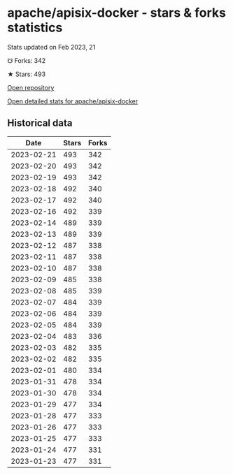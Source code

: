 # apache/apisix-docker - stars & forks statistics

Stats updated on Feb 2023, 21

☋ Forks: 342

★ Stars: 493

[Open repository](https://github.com/apache/apisix-docker)

[Open detailed stats for apache/apisix-docker](https://reviewgithub.com/rep/apache/apisix-docker)

## Historical data
| Date | Stars | Forks |
|------|-------|-------|
| 2023-02-21 | 493 | 342 | 
| 2023-02-20 | 493 | 342 | 
| 2023-02-19 | 493 | 342 | 
| 2023-02-18 | 492 | 340 | 
| 2023-02-17 | 492 | 340 | 
| 2023-02-16 | 492 | 339 | 
| 2023-02-14 | 489 | 339 | 
| 2023-02-13 | 489 | 339 | 
| 2023-02-12 | 487 | 338 | 
| 2023-02-11 | 487 | 338 | 
| 2023-02-10 | 487 | 338 | 
| 2023-02-09 | 485 | 338 | 
| 2023-02-08 | 485 | 339 | 
| 2023-02-07 | 484 | 339 | 
| 2023-02-06 | 484 | 339 | 
| 2023-02-05 | 484 | 339 | 
| 2023-02-04 | 483 | 336 | 
| 2023-02-03 | 482 | 335 | 
| 2023-02-02 | 482 | 335 | 
| 2023-02-01 | 480 | 334 | 
| 2023-01-31 | 478 | 334 | 
| 2023-01-30 | 478 | 334 | 
| 2023-01-29 | 477 | 334 | 
| 2023-01-28 | 477 | 333 | 
| 2023-01-26 | 477 | 333 | 
| 2023-01-25 | 477 | 333 | 
| 2023-01-24 | 477 | 331 | 
| 2023-01-23 | 477 | 331 | 

